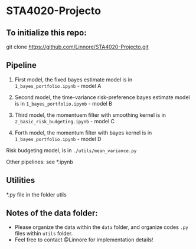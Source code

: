 # STA4020-Projecto

## To initialize this repo:
git clone https://github.com/Linnore/STA4020-Projecto.git

## Pipeline
1. First model, the fixed bayes estimate model is in `1_bayes_portfolio.ipynb` - model A

2. Second model, the time-variance risk-preference bayes estimate model is in `1_bayes_portfolio.ipynb` - model B

3. Third model, the momentuem filter with smoothing kernel is in `2_basic_risk_budgeting.ipynb` - model C

4. Forth model, the momentum filter with bayes kernel is in `1_bayes_portfolio.ipynb` - model D

Risk budgeting model, is in `./utils/mean_variance.py`


Other pipelines: see *.ipynb
## Utilities
*.py file in the folder utils

## Notes of the data folder:

* Please organize the data within the `data` folder, and organize codes `.py` files within `utils` folder. 
* Feel free to contact @Linnore for implementation details!




